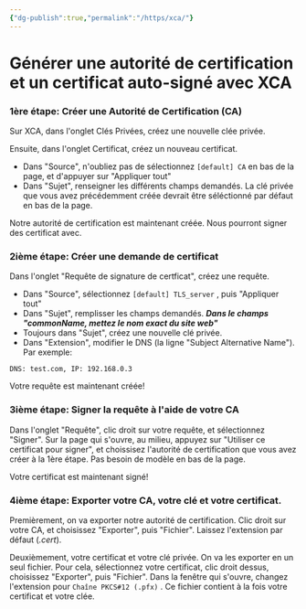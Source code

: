 ```yaml
---
{"dg-publish":true,"permalink":"/https/xca/"}
---
```



# Générer une autorité de certification et un certificat auto-signé avec XCA

### 1ère étape: Créer une Autorité de Certification (CA)

Sur XCA, dans l'onglet Clés Privées, créez une nouvelle clée privée.

Ensuite, dans l'onglet Certificat, créez un nouveau certificat.

-   Dans "Source", n'oubliez pas de sélectionnez `[default] CA` en bas de la page, et d'appuyer sur "Appliquer tout"
-   Dans "Sujet", renseigner les différents champs demandés. La clé privée que vous avez précédemment créée devrait être séléctionné par défaut en bas de la page.

Notre autorité de certification est maintenant créée. Nous pourront signer des certificat avec.

### 2ième étape: Créer une demande de certificat

Dans l'onglet "Requête de signature de certficat", créez une requête.

-   Dans "Source", sélectionnez `[default] TLS_server` , puis "Appliquer tout"
-   Dans "Sujet", remplisser les champs demandés. _**Dans le champs "commonName, mettez le nom exact du site web"**_
-   Toujours dans "Sujet", créez une nouvelle clé privée.
-   Dans "Extension", modifier le DNS (la ligne "Subject Alternative Name"). Par exemple:

```
DNS: test.com, IP: 192.168.0.3
```

Votre requête est maintenant créée!

### 3ième étape: Signer la requête à l'aide de votre CA

Dans l'onglet "Requête", clic droit sur votre requête, et sélectionnez "Signer". Sur la page qui s'ouvre, au milieu, appuyez sur "Utiliser ce certificat pour signer", et choissisez l'autorité de certification que vous avez créer à la 1ère étape. Pas besoin de modèle en bas de la page.

Votre certificat est maintenant signé!

### 4ième étape: Exporter votre CA, votre clé et votre certificat.

Premièrement, on va exporter notre autorité de certification. Clic droit sur votre CA, et choisissez "Exporter", puis "Fichier". Laissez l'extension par défaut (_.cert_).

Deuxièmement, votre certificat et votre clé privée. On va les exporter en un seul fichier. Pour cela, sélectionnez votre certificat, clic droit dessus, choisissez "Exporter", puis "Fichier". Dans la fenêtre qui s'ouvre, changez l'extension pour `Chaîne PKCS#12 (.pfx)` . Ce fichier contient à la fois votre certificat et votre clée.